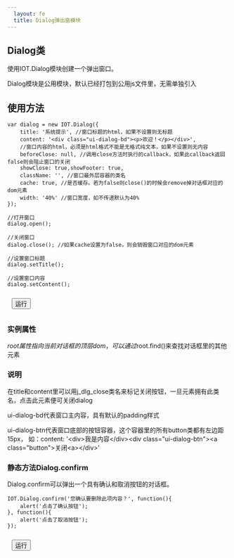 ```yaml
---
  layout: fe
  title: Dialog弹出窗模块
---
```


<style>
    .button{
        margin: 10px;
    }
</style>

## Dialog类

使用IOT.Dialog模块创建一个弹出窗口。


Dialog模块是公用模块，默认已经打包到公用js文件里，无需单独引入

## 使用方法

    var dialog = new IOT.Dialog({
        title: '系统提示', //窗口标题的html，如果不设置则无标题
        content: '<div class="ui-dialog-bd"><p>欢迎！</p></div>',
        //窗口内容的html，必须是html格式不能是无格式纯文本，如果不设置则无内容
        beforeClose: null, //调用close方法时执行的callback，如果此callback返回false则会阻止窗口的关闭
        showClose: true,showFooter: true,
        className: '', //窗口最外层容器的类名
        cache: true, //是否缓存。若为false则close()的时候会remove掉对话框对应的dom元素
        width: '40%' //窗口宽度，如不传递默认为40%
    });

    //打开窗口
    dialog.open();

    //关闭窗口
    dialog.close(); //如果cache设置为false，则会销毁窗口对应的dom元素

    //设置窗口标题
    dialog.setTitle();

    //设置窗口内容
    dialog.setContent();

<button onclick="openDialog();" class="button">运行</button>

### 实例属性

$root属性指向当前对话框的顶层dom，可以通过$root.find()来查找对话框里的其他元素

### 说明

在title和content里可以用j_dlg_close类名来标记关闭按钮，一旦元素拥有此类名，点击此元素便可关闭dialog

ui-dialog-bd代表窗口主内容，具有默认的padding样式

ui-dialog-btn代表窗口底部的按钮容器，这个容器里的所有button类都有左边距15px， 如：content: '&lt;div>我是内容&lt;/div>&lt;div class="ui-dialog-btn">&lt;a class="button">关闭&lt;a>&lt;/div>'

### 静态方法Dialog.confirm

Dialog.confirm可以弹出一个具有确认和取消按钮的对话框。

    IOT.Dialog.confirm('您确认要删除此项内容？', function(){
        alert('点击了确认按钮');
    }, function(){
        alert('点击了取消按钮');
    });

<button onclick="confirmDialog();" class="button">运行</button>

<script>
    function openDialog(){
        var dialog = new IOT.Dialog({
            title: '系统提示', //窗口标题的html，如果不设置则无标题
            content: '<div class="ui-dialog-bd"><p>欢迎！</p></div>',
            //窗口内容的html，必须是html格式不能是无格式纯文本，如果不设置则无内容
            beforeClose: null, //调用close方法时执行的callback，如果此callback返回false则会阻止窗口的关闭
            showClose: true,showFooter: true,
            className: '', //窗口最外层容器的类名
            cache: true, //是否缓存。若为false则close()的时候会remove掉对话框对应的dom元素
            width: '40%' //窗口宽度，如不传递默认为40%
        });

        //打开窗口
        dialog.open();
    }
    function confirmDialog(){
        IOT.Dialog.confirm('您确认要删除此项内容？', function(){
            alert('点击了确认按钮');
        }, function(){
            alert('点击了取消按钮');
        });
    }
</script>
